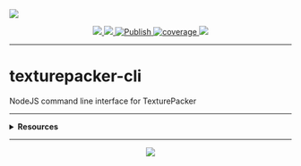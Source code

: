 <img src="https://repository-images.githubusercontent.com/902586561/f78534a8-9102-4c43-9c0b-b5c08876d6c1">
<p align="center">
  <a href="https://npmjs.com/package/texturepacker-cli/" target="_blank">
    <img src="https://img.shields.io/npm/v/texturepacker-cli.svg" />
  </a>

  <a href="https://github.com/rdarida/texturepacker-cli" target="_blank">
    <img src="https://img.shields.io/badge/-repository-222222?style=flat&logo=github" />
  </a>

  <a href="https://github.com/rdarida/texturepacker-cli/actions/workflows/publish.yml" target="_blank" alt="GitHub Actions">
    <img src="https://github.com/rdarida/texturepacker-cli/actions/workflows/publish.yml/badge.svg" alt="Publish">
  </a>

  <a href="https://sonarcloud.io/dashboard?id=rdarida_texturepacker-cli" target="_blank" alt="SonarCloud">
    <img src="https://sonarcloud.io/api/project_badges/measure?project=rdarida_texturepacker-cli&metric=coverage" alt="coverage">
  </a>

  <img src="https://img.shields.io/librariesio/release/npm/texturepacker-cli">
</p>
<hr>

# texturepacker-cli
NodeJS command line interface for TexturePacker

<hr>

<details>
  <summary>
    <strong>Resources</strong>
  </summary>

- **TexturePacker**
  * [Running TexturePacker from Commandline](https://www.codeandweb.com/texturepacker/documentation/commandline)
  * [Texture Settings](https://www.codeandweb.com/texturepacker/documentation/texture-settings)

- **Etc**
  * [Blazing Fast Tips: Publishing to NPM | YouTube](https://www.youtube.com/watch?v=eh89VE3Mk5g)
  * [mattpocock/pkg-demo | GitHub](https://github.com/mattpocock/pkg-demo)
</details>
<hr>

<p align="center">
  <a href="LICENSE" target="_blank">
    <img src="https://img.shields.io/badge/license-MIT-green" />
  </a>
</p>
